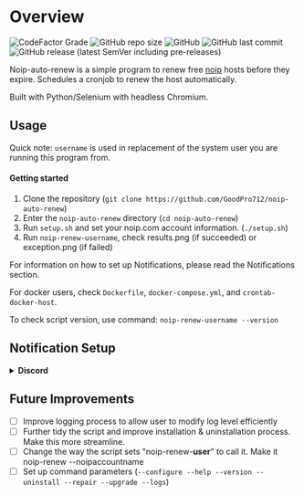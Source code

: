 # Overview
![CodeFactor Grade](https://img.shields.io/codefactor/grade/github/goodpro712/noip-auto-renew/notifications)
![GitHub repo size](https://img.shields.io/github/repo-size/goodpro712/noip-auto-renew)
![GitHub](https://img.shields.io/github/license/goodpro712/noip-auto-renew)
![GitHub last commit](https://img.shields.io/github/last-commit/goodpro712/noip-auto-renew)
![GitHub release (latest SemVer including pre-releases)](https://img.shields.io/github/v/release/goodpro712/noip-auto-renew?include_prereleases&sort=semver)

Noip-auto-renew is a simple program to renew free [noip](https://www.noip.com/) hosts before they expire. Schedules a cronjob to renew the host automatically.

Built with Python/Selenium with headless Chromium.

## Usage
Quick note: `username` is used in replacement of the system user you are running this program from.

#### Getting started 
1. Clone the repository  (`git clone https://github.com/GoodPro712/noip-auto-renew`)
2. Enter the `noip-auto-renew` directory (`cd noip-auto-renew`)
2. Run `setup.sh` and set your noip.com account information. (`./setup.sh`)
3. Run `noip-renew-username`, check results.png (if succeeded) or exception.png (if failed)

For information on how to set up Notifications, please read the Notifications section.

For docker users, check `Dockerfile`, `docker-compose.yml`, and `crontab-docker-host`.

To check script version, use command: ``noip-renew-username --version``

## Notification Setup

<details><summary><strong>Discord</strong></summary>
<p>

1. Sign up on the [Discord website](https://discord.com/login).

2. After creating an account, create a server.

![Create Discord Server](https://user-images.githubusercontent.com/23632287/85154342-3c2d8c80-b24f-11ea-9404-05a24b500dc2.png)

3. Once this is done, right click on server > server settings > webhooks

![Navigate to Webhooks](https://user-images.githubusercontent.com/23632287/85154382-48b1e500-b24f-11ea-9e9b-e7a30c513a15.png)

4. Create a new webhook with a name of choice. Mine is "No-IP Host Monitor" and assign it to a channel.

![Create new Webhook](https://user-images.githubusercontent.com/23632287/85154439-5bc4b500-b24f-11ea-88bc-75c9ce4b88c4.png)

5. Copy the Webhook URL and enter this during setup. 

</p>
</details>

## Future Improvements

- [ ] Improve logging process to allow user to modify log level efficiently 
- [ ] Further tidy the script and improve installation & uninstallation process. Make this more streamline.
- [ ] Change the way the script sets "noip-renew-<strong>user</strong>" to call it. Make it noip-renew --noipaccountname
- [ ] Set up command parameters (`--configure --help --version --uninstall --repair --upgrade --logs`)
